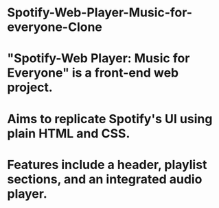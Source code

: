 # Spotify-Web-Player-Music-for-everyone-Clone
# "Spotify-Web Player: Music for Everyone" is a front-end web project.
# Aims to replicate Spotify's UI using plain HTML and CSS.
# Features include a header, playlist sections, and an integrated audio player.
